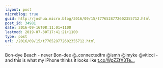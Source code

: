 ```yaml
---
layout: post
microblog: true
guid: http://joshua.micro.blog/2016/09/15/t776528772602355712.html
post_id: 34981
date: 2016-09-16T08:11:01+1100
lastmod: 2019-07-30T17:41:21+1100
type: post
url: /2016/09/15/t776528772602355712.html
---
```

Bon-dye Beach - never Bon-dee @_connectedfm @ismh @imyke @viticci - and this is what my iPhone thinks it looks like [t.co/WpZZfX3Te...](https://t.co/WpZZfX3Tec)
